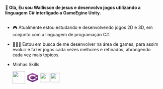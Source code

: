 #### 👾 Olá, Eu sou Wallisson de jesus e desenvolvo jogos utilizando a linguagem C# interligado a GameEgine Unity.

##

- 🎮 Atualmente estou estudando e desenvolvendo jogos 2D e 3D, em conjunto com a linguagem de programação C#.
- 👨🏾‍💻 Estou em busca de me desenvolver na área de games, para assim evoluir e fazer jogos cada vezes melhores e refinados, abrangendo cada vez mais topicos.

- Minhas Skills

  <img align="center" height="40" width="40" src="https://cdn.icon-icons.com/icons2/2248/PNG/128/unity_icon_136074.png">
  <img align="center" height="30" width="40" src="https://raw.githubusercontent.com/devicons/devicon/master/icons/csharp/csharp-original.svg">
  <img align="center" height="30" width="30" src="https://cdn.icon-icons.com/icons2/112/PNG/512/visual_studio_18908.png">
  <img align="center" height="30" width="30" src="https://cdn.icon-icons.com/icons2/836/PNG/512/Trello_icon-icons.com_66775.png">
